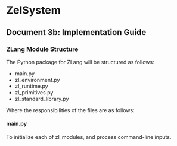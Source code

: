 # ZelSystem
## Document 3b: Implementation Guide

### ZLang Module Structure
The Python package for ZLang will be structured as follows:

- main.py
- zl_environment.py
- zl_runtime.py
- zl_primitives.py
- zl_standard_library.py

Where the responsibilities of the files are as follows:

#### main.py
To initialize each of zl_modules, and process command-line inputs.